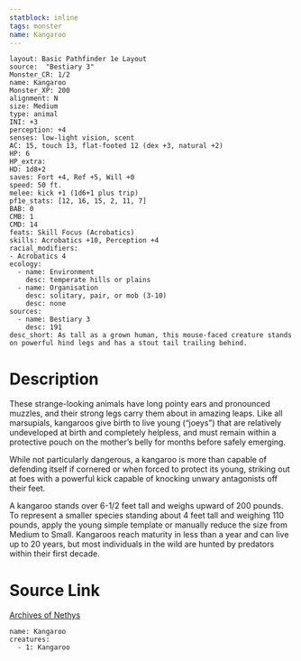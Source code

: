 ```yaml
---
statblock: inline
tags: monster
name: Kangaroo
---
```

```statblock
layout: Basic Pathfinder 1e Layout
source:  "Bestiary 3"
Monster_CR: 1/2
name: Kangaroo
Monster_XP: 200
alignment: N
size: Medium
type: animal
INI: +3
perception: +4
senses: low-light vision, scent
AC: 15, touch 13, flat-footed 12 (dex +3, natural +2)
HP: 6
HP_extra: 
HD: 1d8+2
saves: Fort +4, Ref +5, Will +0
speed: 50 ft.
melee: kick +1 (1d6+1 plus trip)
pf1e_stats: [12, 16, 15, 2, 11, 7]
BAB: 0
CMB: 1
CMD: 14
feats: Skill Focus (Acrobatics)
skills: Acrobatics +10, Perception +4
racial_modifiers:
- Acrobatics 4
ecology:
  - name: Environment
    desc: temperate hills or plains
  - name: Organisation
    desc: solitary, pair, or mob (3-10)
    desc: none
sources:
  - name: Bestiary 3
    desc: 191
desc_short: As tall as a grown human, this mouse-faced creature stands on powerful hind legs and has a stout tail trailing behind.
```
# Description
These strange-looking animals have long pointy ears and pronounced muzzles, and their strong legs carry them about in amazing leaps. Like all marsupials, kangaroos give birth to live young (“joeys”) that are relatively undeveloped at birth and completely helpless, and must remain within a protective pouch on the mother’s belly for months before safely emerging.

While not particularly dangerous, a kangaroo is more than capable of defending itself if cornered or when forced to protect its young, striking out at foes with a powerful kick capable of knocking unwary antagonists off their feet.

A kangaroo stands over 6-1/2 feet tall and weighs upward of 200 pounds. To represent a smaller species standing about 4 feet tall and weighing 110 pounds, apply the young simple template or manually reduce the size from Medium to Small. Kangaroos reach maturity in less than a year and can live up to 20 years, but most individuals in the wild are hunted by predators within their first decade.
# Source Link
[Archives of Nethys](https://aonprd.com/MonsterDisplay.aspx?ItemName=Kangaroo)
```encounter-table
name: Kangaroo
creatures:
  - 1: Kangaroo
```
